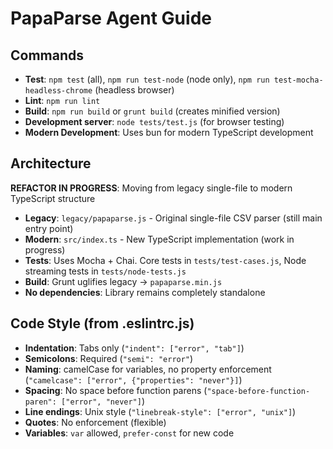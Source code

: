# PapaParse Agent Guide

## Commands
- **Test**: `npm test` (all), `npm run test-node` (node only), `npm run test-mocha-headless-chrome` (headless browser)
- **Lint**: `npm run lint` 
- **Build**: `npm run build` or `grunt build` (creates minified version)
- **Development server**: `node tests/test.js` (for browser testing)
- **Modern Development**: Uses bun for modern TypeScript development

## Architecture
**REFACTOR IN PROGRESS**: Moving from legacy single-file to modern TypeScript structure
- **Legacy**: `legacy/papaparse.js` - Original single-file CSV parser (still main entry point)
- **Modern**: `src/index.ts` - New TypeScript implementation (work in progress)
- **Tests**: Uses Mocha + Chai. Core tests in `tests/test-cases.js`, Node streaming tests in `tests/node-tests.js`
- **Build**: Grunt uglifies legacy → `papaparse.min.js`
- **No dependencies**: Library remains completely standalone

## Code Style (from .eslintrc.js)
- **Indentation**: Tabs only (`"indent": ["error", "tab"]`)
- **Semicolons**: Required (`"semi": "error"`)
- **Naming**: camelCase for variables, no property enforcement (`"camelcase": ["error", {"properties": "never"}]`)
- **Spacing**: No space before function parens (`"space-before-function-paren": ["error", "never"]`)
- **Line endings**: Unix style (`"linebreak-style": ["error", "unix"]`)
- **Quotes**: No enforcement (flexible)
- **Variables**: `var` allowed, `prefer-const` for new code
